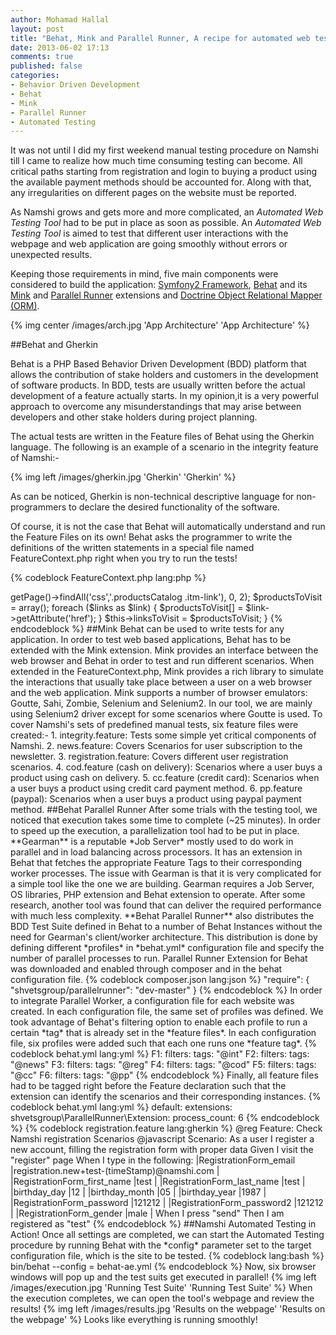 ```yaml
---
author: Mohamad Hallal
layout: post
title: "Behat, Mink and Parallel Runner, A recipe for automated web testing!"
date: 2013-06-02 17:13
comments: true
published: false
categories:
- Behavior Driven Development
- Behat
- Mink
- Parallel Runner
- Automated Testing
---
```


It was not until I did my first weekend manual testing procedure on Namshi till I came to realize how much time consuming
testing can become. All critical paths starting from registration and login to buying a product using the
available payment methods should be accounted for. Along with that, any irregularities on different pages on the website
must be reported.
<!-- more -->
As Namshi grows and gets more and more complicated, an *Automated Web Testing Tool* had to be put in place as soon 
as possible. An *Automated Web Testing Tool* is aimed to test that different user interactions with the webpage and web application are going
smoothly without errors or unexpected results.

Keeping those requirements in mind, five main components were considered to build the application:
[Symfony2 Framework](http://symfony.com/), [Behat](http://behat.org/) and its
[Mink](http://mink.behat.org/) and [Parallel Runner](https://github.com/shvetsgroup/ParallelRunner)
extensions and [Doctrine Object Relational Mapper (ORM)](http://www.doctrine-project.org/projects/orm.html).

{% img center /images/arch.jpg 'App Architecture' 'App Architecture' %}

##Behat and Gherkin

Behat is a PHP Based Behavior Driven Development (BDD) platform that allows the contribution
of stake holders and customers in the development of software products. In BDD, tests are usually
written before the actual development of a feature actually starts. In my opinion,it is a very powerful
approach to overcome any misunderstandings that may arise between developers and other stake
holders during project planning.

The actual tests are written in the Feature files of Behat using the Gherkin language. The following
is an example of a scenario in the integrity feature of Namshi:-

{% img left /images/gherkin.jpg 'Gherkin' 'Gherkin' %}

As can be noticed, Gherkin is non-technical descriptive language for non-programmers to declare the desired
functionality of the software.

Of course, it is not the case that Behat will automatically understand and run the Feature Files on its own! Behat asks the
programmer to write the definitions of the written statements in a special file named FeatureContext.php right when
you try to run the tests!

{% codeblock FeatureContext.php lang:php %}
<?php
/**
* @Then /^I retrieve a couple product links$/
*/
public function iRetrieveACoupleProductLinks() {
        
    $links = array_slice($this->getPage()->findAll('css','.productsCatalog .itm-link'), 0, 2);
    $productsToVisit = array();

    foreach ($links as $link) {
        $productsToVisit[] = $link->getAttribute('href');
    }

    $this->linksToVisit = $productsToVisit;
}
{% endcodeblock %}

##Mink

Behat can be used to write tests for any application. In order to test web based applications, Behat has to be extended
with the Mink extension. Mink provides an interface between the web browser and Behat in order to test and run different scenarios.
When extended in the FeatureContext.php, Mink provides a rich library to simulate the interactions that
usually take place between a user on a web browser and the web application.
Mink supports a number of browser emulators: Goutte, Sahi, Zombie, Selenium and Selenium2. In our tool, we are mainly
using Selenium2 driver except for some scenarios where Goutte is used.

To cover Namshi's sets of predefined manual tests, six feature files were created:-

1. integrity.feature: Tests some simple yet critical components of Namshi.
2. news.feature: Covers Scenarios for user subscription to the newsletter.
3. registration.feature: Covers different user registration scenarios.
4. cod.feature (cash on delivery): Scenarios where a user buys a product using cash on delivery.
5. cc.feature (credit card): Scenarios when a user buys a product using credit card payment method.
6. pp.feature (paypal): Scenarios when a user buys a product using paypal payment method.


##Behat Parallel Runner

After some trials with the testing tool, we noticed that execution takes some time to complete (~25 minutes). In order to speed up the
execution, a parallelization tool had to be put in place. **Gearman** is a reputable *Job Server* mostly used to do work in parallel and
in load balancing across processors. It has an extension in Behat that fetches the appropriate Feature Tags to
their corresponding worker processes. The issue with Gearman is that it is very complicated for a simple tool
like the one we are building. Gearman requires a Job Server, OS libraries, PHP extension and Behat extension to operate.
After some research, another tool was found that can deliver the required performance with much less complexity.
**Behat Parallel Runner** also distributes the BDD Test Suite defined in Behat to a number of Behat Instances
without the need for Gearman's client/worker architecture. This distribution is done by defining different *profiles*
in *behat.yml* configuration file and specify the number of parallel processes to run. Parallel Runner
Extension for Behat was downloaded and enabled through composer and in the behat configuration file.
{% codeblock composer.json lang:json %}
"require": {
    "shvetsgroup/parallelrunner": "dev-master"
}
{% endcodeblock %}

In order to integrate Parallel Worker, a configuration file for each website was created. In each configuration
file, the same set of profiles was defined. We took advantage of Behat's filtering option to enable each profile
to run a certain *tag* that is already set in the *feature files*.
In each configuration file, six profiles were added such that each one runs one *feature tag*.
{% codeblock behat.yml lang:yml %}
F1:
    filters:
        tags: "@int"
F2:
    filters:
        tags: "@news"
F3:
    filters:
        tags: "@reg"
F4:
    filters:
        tags: "@cod"
F5:
    filters:
        tags: "@cc"
F6:
    filters:
        tags: "@pp"
{% endcodeblock %}
Finally, all feature files had to be tagged right before the Feature declaration such that
the extension can identify the scenarios and their corresponding instances.

{% codeblock behat.yml lang:yml %}
default:
    extensions:
        shvetsgroup\ParallelRunner\Extension:
            process_count:  6
{% endcodeblock %}
{% codeblock registration.feature lang:gherkin %}
@reg
Feature: Check Namshi registration Scenarios

    @javascript
    Scenario: As a user I register a new account, filling the registration form with proper data
        Given I visit the "register" page
        When I type in the following:
        |RegistrationForm_email           |registration.new+test-(timeStamp)@namshi.com |
        |RegistrationForm_first_name   |test                                                                        |
        |RegistrationForm_last_name   |test                                                                        |
        |birthday_day                            |12                                                                          |
        |birthday_month                        |05                                                                          |
        |birthday_year                           |1987                                                                      |
        |RegistrationForm_password    |121212                                                                  |
        |RegistrationForm_password2  |121212                                                                  |
        |RegistrationForm_gender        |male                                                                      |
        When I press "send"
        Then I am registered as "test"
{% endcodeblock %}

##Namshi Automated Testing in Action!

Once all settings are completed, we can start the Automated Testing procedure by running Behat
with the *config* parameter set to the target configuration file, which is the site to be tested.
{% codeblock lang:bash %}
bin/behat --config = behat-ae.yml
{% endcodeblock %}
Now, six browser windows will pop up and the test suits get executed in parallel!

{% img left /images/execution.jpg 'Running Test Suite' 'Running Test Suite' %}

When the execution completes, we can open the tool's webpage and review the results!

{% img left /images/results.jpg 'Results on the webpage' 'Results on the webpage' %}

Looks like everything is running smoothly!
